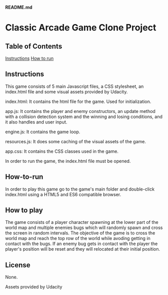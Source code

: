 **README.md**

# Classic Arcade Game Clone Project


## Table of Contents

[Instructions](#instructions)
[How to run](#How-to-run)


## Instructions

This game consists of 5 main Javascript files, a CSS stylesheet, an index.html file and some visual assets provided by Udacity. 

index.html: It contains the html file for the game. Used for initialization.

app.js: It contains the player and enemy constructors, an update method with a collision detection system and the winning and losing conditions, and it also handles and user input.

engine.js: It contains the game loop.

resources.js: It does some caching of the visual assets of the game. 

app.css: It contains the CSS classes used in the game.


In order to run the game, the index.html file must be opened. 

## How-to-run

In order to play this game go to the game's main folder and double-click index.html using a HTML5 and ES6 compatible browser.


## How to play

The game consists of a player character spawning at the lower part of the world map and multiple enemies bugs which will randomly spawn and cross the screen in random intervals. The objective of the game is to cross the world map and reach the top row of the world while avoding getting in contact with the bugs. If an enemy bug gets in contact with the player the player's position will be reset and they will relocated at their initial position. 




## License

None.

Assets provided by Udacity 


